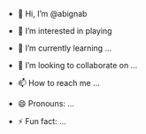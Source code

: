 - 👋 Hi, I’m @abignab
- 👀 I’m interested in playing
  
- 🌱 I’m currently learning ...
- 💞️ I’m looking to collaborate on ...
- 📫 How to reach me ...
- 😄 Pronouns: ...
- ⚡ Fun fact: ...

<!---
abignab/abignab is a ✨ special ✨ repository because its `README.md` (this file) appears on your GitHub profile.
You can click the Preview link to take a look at your changes.
--->
